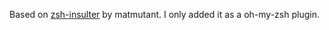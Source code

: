 Based on [zsh-insulter](https://github.com/matmutant/zsh-insulter) by matmutant.
I only added it as a oh-my-zsh plugin.

